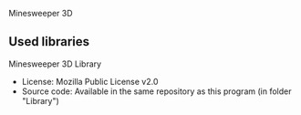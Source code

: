 Minesweeper 3D

## Used libraries
Minesweeper 3D Library
- License: Mozilla Public License v2.0
- Source code: Available in the same repository as this program (in folder "Library")